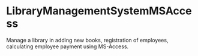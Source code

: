 # LibraryManagementSystemMSAccess
Manage a library in adding new books, registration of employees,
calculating employee payment using MS-Access.
